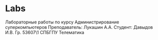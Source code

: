 # Labs

Лабораторные работы по курсу Администрирование суперкомпьютеров
Преподаватель: Лукашин А.А.
Студент: Давыдов И.В.
Гр. 53607\1 СПБГПУ Телематика
